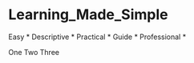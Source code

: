 # Learning_Made_Simple
 Easy  *  Descriptive  *  Practical  *  Guide  *  Professional *

 
One 
Two
Three 

